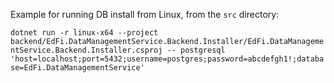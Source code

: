 Example for running DB install from Linux, from the `src` directory:

`dotnet run -r linux-x64 --project backend/EdFi.DataManagementService.Backend.Installer/EdFi.DataManagementService.Backend.Installer.csproj -- postgresql 'host=localhost;port=5432;username=postgres;password=abcdefgh1!;database=EdFi.DataManagementService'`
